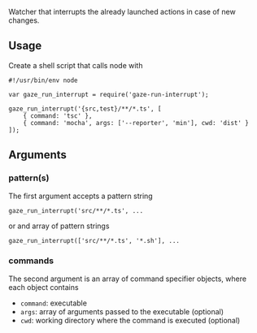 
Watcher that interrupts the already launched actions in case of new changes.

## Usage

Create a shell script that calls node with

    #!/usr/bin/env node
    
    var gaze_run_interrupt = require('gaze-run-interrupt');
    
    gaze_run_interrupt('{src,test}/**/*.ts', [
        { command: 'tsc' },
        { command: 'mocha', args: ['--reporter', 'min'], cwd: 'dist' }
    ]);

## Arguments 

### pattern(s)

The first argument accepts a pattern string

    gaze_run_interrupt('src/**/*.ts', ...

or and array of pattern strings

    gaze_run_interrupt(['src/**/*.ts', '*.sh'], ...

### commands

The second argument is an array of command specifier objects, where each object contains

- `command`: executable
- `args`: array of arguments passed to the executable (optional)
- `cwd`: working directory where the command is executed (optional)


